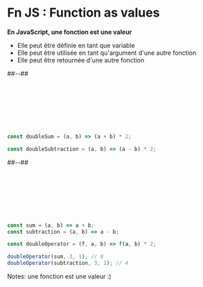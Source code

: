 <!-- .slide: class="two-column-layout" -->

# Fn JS : Function as values

**En JavaScript, une fonction est une valeur**

- Elle peut être définie en tant que variable
- Elle peut être utilisée en tant qu'argument d'une autre fonction
- Elle peut être retournée d'une autre fonction

##--##

<!-- .slide: class="with-code" -->

<br />
<br />
<br />
<br />
<br />
<br />

```javascript
const doubleSum = (a, b) => (a + b) * 2;

const doubleSubtraction = (a, b) => (a - b) * 2;
```

##--##

<!-- .slide: class="with-code" -->

<br />
<br />
<br />
<br />
<br />
<br />

```javascript
const sum = (a, b) => a + b;
const subtraction = (a, b) => a - b;

const doubleOperator = (f, a, b) => f(a, b) * 2;

doubleOperator(sum, 3, 1); // 8
doubleOperator(subtraction, 3, 1); // 4
```

Notes:
une fonction est une valeur :)
